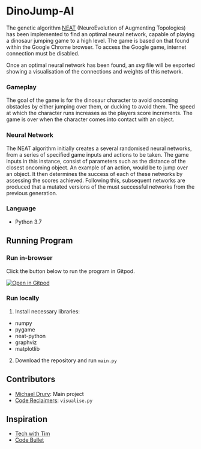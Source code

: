 # DinoJump-AI

The genetic algorithm [NEAT](https://neat-python.readthedocs.io/en/latest/index.html) (NeuroEvolution of Augmenting Topologies) has been implemented to find an optimal neural network, capable of playing a dinosaur jumping game to a high level.
The game is based on that found within the Google Chrome browser. To access the Google game, internet connection must be disabled.

Once an optimal neural network has been found, an *svg* file will be exported showing a  visualisation of the connections and weights of this network.

### Gameplay
The goal of the game is for the dinosaur character to avoid oncoming obstacles by either jumping over them, or ducking to avoid them. The speed at which the character runs increases as the players score increments. The game is over when the character comes into contact with an object.

### Neural Network
The NEAT algorithm initially creates a several randomised neural networks, from a series of specified game inputs and actions to be taken. The game inputs in this instance, consist of parameters such as the distance of the closest oncoming object. An example of an action, would be to jump over an object.
It then determines the success of each of these networks by assessing the scores achieved. Following this, subsequent networks are produced that a mutated versions of the must successful networks from the previous generation.

### Language

 - Python  3.7

## Running Program

### Run in-browser

Click the button below to run the program in Gitpod.


[![Open in Gitpod](https://gitpod.io/button/open-in-gitpod.svg)](https://gitpod.io/#https://github.com/michael-drury/Dinojump-AI)

### Run locally

1. Install necessary libraries:
- numpy
- pygame
- neat-python
- graphviz
- matplotlib

2. Download the repository and run `main.py`

## Contributors

- [Michael Drury](https://github.com/michael-drury): Main project
- [Code Reclaimers](https://github.com/CodeReclaimers): `visualise.py`

## Inspiration

- [Tech with Tim](https://www.youtube.com/channel/UC4JX40jDee_tINbkjycV4Sg)
- [Code Bullet](https://www.youtube.com/channel/UC0e3QhIYukixgh5VVpKHH9Q)